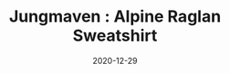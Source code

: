 ---
title: "Jungmaven : Alpine Raglan Sweatshirt"
date: 2020-12-29
id: jungmaven-alpine-raglan-sweatshirt
price: 98.00
quantity: 1
image: ./images/image-1.jpg
description: "Inspired by a vintage shop in Phoenix, AZ – this mellow, retro style is impossible to wear without a smile.

Vintage-inspired, slim fit.

French Terry - 55 Hemp | 45 Organic Cotton

Women's sizing. Men should size up."
tags: [featured, clothing]
---